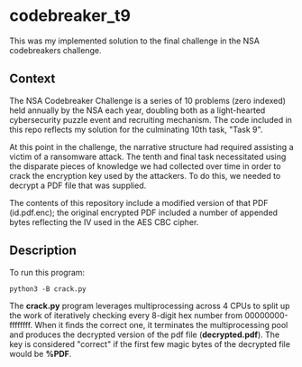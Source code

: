 # codebreaker_t9
This was my implemented solution to the final challenge in the NSA codebreakers challenge.

## Context

The NSA Codebreaker Challenge is a series of 10 problems (zero indexed) held annually by the NSA each year, doubling both as a light-hearted cybersecurity puzzle event and recruiting mechanism. The code included in this repo reflects my solution for the culminating 10th task, "Task 9".

At this point in the challenge, the narrative structure had required assisting a victim of a ransomware attack. The tenth and final task necessitated using the disparate pieces of knowledge we had collected over time in order to crack the encryption key used by the attackers. To do this, we needed to decrypt a PDF file that was supplied.

The contents of this repository include a modified version of that PDF (id.pdf.enc); the original encrypted PDF included a number of appended bytes reflecting the IV used in the AES CBC cipher.

## Description

To run this program:

```
python3 -B crack.py
```

The **crack.py** program leverages multiprocessing across 4 CPUs to split up the work of iteratively checking every 8-digit hex number from 00000000-ffffffff. When it finds the correct one, it terminates the multiprocessing pool and produces the decrypted version of the pdf file (**decrypted.pdf**). The key is considered "correct" if the first few magic bytes of the decrypted file would be **%PDF**.
